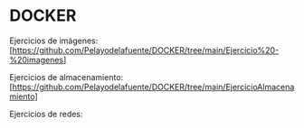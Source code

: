 # DOCKER
Ejercicios de imágenes: [https://github.com/Pelayodelafuente/DOCKER/tree/main/Ejercicio%20-%20imagenes]

Ejercicios de almacenamiento: [https://github.com/Pelayodelafuente/DOCKER/tree/main/EjercicioAlmacenamiento]

Ejercicios de redes:
